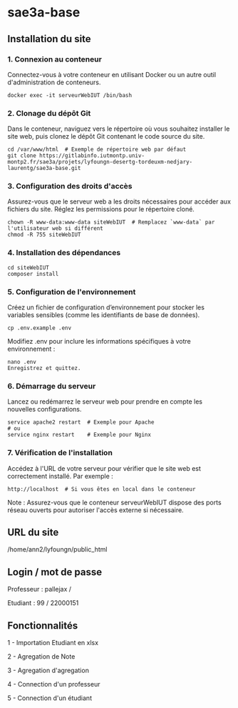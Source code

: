 # sae3a-base

<h2>Installation du site</h2>

<h3>1. Connexion au conteneur</h3>

Connectez-vous à votre conteneur en utilisant Docker ou un autre outil d'administration de conteneurs.

    docker exec -it serveurWebIUT /bin/bash

<h3>2. Clonage du dépôt Git</h3>

Dans le conteneur, naviguez vers le répertoire où vous souhaitez installer le site web, puis clonez le dépôt Git contenant le code source du site.

    cd /var/www/html  # Exemple de répertoire web par défaut
    git clone https://gitlabinfo.iutmontp.univ-montp2.fr/sae3a/projets/lyfoungn-desertg-tordeuxm-nedjary-laurentg/sae3a-base.git

<h3>3. Configuration des droits d'accès</h3>

Assurez-vous que le serveur web a les droits nécessaires pour accéder aux fichiers du site. Réglez les permissions pour le répertoire cloné.

    chown -R www-data:www-data siteWebIUT  # Remplacez `www-data` par l'utilisateur web si différent
    chmod -R 755 siteWebIUT

<h3>4. Installation des dépendances</h3>

    cd siteWebIUT
    composer install

<h3>5. Configuration de l'environnement</h3>

Créez un fichier de configuration d’environnement pour stocker les variables sensibles (comme les identifiants de base de données).

    cp .env.example .env

Modifiez .env pour inclure les informations spécifiques à votre environnement :

    nano .env
    Enregistrez et quittez.

<h3>6. Démarrage du serveur</h3>

Lancez ou redémarrez le serveur web pour prendre en compte les nouvelles configurations.

    service apache2 restart  # Exemple pour Apache
    # ou
    service nginx restart    # Exemple pour Nginx

<h3>7. Vérification de l'installation</h3>

Accédez à l'URL de votre serveur pour vérifier que le site web est correctement installé. Par exemple :

    http://localhost  # Si vous êtes en local dans le conteneur

Note : Assurez-vous que le conteneur serveurWebIUT dispose des ports réseau ouverts pour autoriser l'accès externe si nécessaire.

<h2>URL du site</h2>
/home/ann2/lyfoungn/public_html

<h2> Login / mot de passe </h2>
Professeur : pallejax / 

Etudiant : 99 / 22000151

<h2> Fonctionnalités </h2>
1 - Importation Etudiant en xlsx

2 - Agregation de Note

3 - Agregation d'agregation

4 - Connection d'un professeur

5 - Connection d'un étudiant